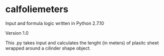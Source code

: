 # calfoliemeters

Input and formula logic written in Python 2.7.10

Version 1.0

This .py takes input and calculates the lenght (in meters) of plasitc sheet wrapped around a cilinder shape object.
